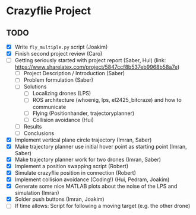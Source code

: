 # Crazyflie Project

## TODO


- [x] Write `fly_multiple.py` script (Joakim)
- [x] Finish second project review (Caro)
- [ ] Getting seriously started with project report (Saber, Hui) (link: https://www.sharelatex.com/project/5847ccf8b537eb9968b58a7e)
  - [ ] Project Description / Introduction (Saber)
  - [ ] Problem formulation (Saber)
  - [ ] Solutions
    - [ ] Localizing drones (LPS)
    - [ ] ROS architecture (whoenig, lps, el2425_bitcraze) and how to communicate
    - [ ] Flying (Positionhander, trajectoryplanner)
    - [ ] Collision avoidance (Hui)
  - [ ] Results
  - [ ] Conclusions
- [x] Implement vertical plane circle trajectory (Imran, Saber)
- [x] Make trajectory planner use initial hover point as starting point (Imran, Saber)
- [x] Make trajectory planner work for two drones (Imran, Saber)
- [x] Implement a position swapping script (Robert)
- [x] Simulate crazyflie position in connection (Robert)
- [x] Implement collision avoidance (Coding!) (Hui, Pedram, Joakim)
- [x] Generate some nice MATLAB plots about the noise of the LPS and simulation (Imran)
- [x] Solder push buttons (Imran, Joakim)
- [ ] If time allows: Script for following a moving target (e.g. the other drone)
